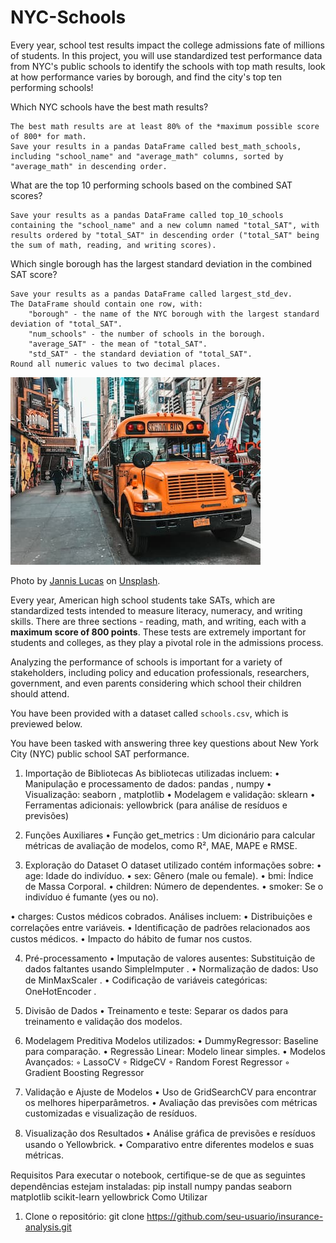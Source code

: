 # NYC-Schools
Every year, school test results impact the college admissions fate of millions of students.  In this project, you will use standardized test performance data from NYC's public schools to identify the schools with top math results, look at how performance varies by borough, and find the city's top ten performing schools!


Which NYC schools have the best math results?

    The best math results are at least 80% of the *maximum possible score of 800* for math.
    Save your results in a pandas DataFrame called best_math_schools, including "school_name" and "average_math" columns, sorted by "average_math" in descending order.

What are the top 10 performing schools based on the combined SAT scores?

    Save your results as a pandas DataFrame called top_10_schools containing the "school_name" and a new column named "total_SAT", with results ordered by "total_SAT" in descending order ("total_SAT" being the sum of math, reading, and writing scores).

Which single borough has the largest standard deviation in the combined SAT score?

    Save your results as a pandas DataFrame called largest_std_dev.
    The DataFrame should contain one row, with:
        "borough" - the name of the NYC borough with the largest standard deviation of "total_SAT".
        "num_schools" - the number of schools in the borough.
        "average_SAT" - the mean of "total_SAT".
        "std_SAT" - the standard deviation of "total_SAT".
    Round all numeric values to two decimal places.


![New York City schoolbus](schoolbus.jpg)

Photo by [Jannis Lucas](https://unsplash.com/@jannis_lucas) on [Unsplash](https://unsplash.com).
<br>

Every year, American high school students take SATs, which are standardized tests intended to measure literacy, numeracy, and writing skills. There are three sections - reading, math, and writing, each with a **maximum score of 800 points**. These tests are extremely important for students and colleges, as they play a pivotal role in the admissions process.

Analyzing the performance of schools is important for a variety of stakeholders, including policy and education professionals, researchers, government, and even parents considering which school their children should attend. 

You have been provided with a dataset called `schools.csv`, which is previewed below.

You have been tasked with answering three key questions about New York City (NYC) public school SAT performance.


1. Importação de Bibliotecas
As bibliotecas utilizadas incluem:
• Manipulação e processamento de dados: pandas , numpy
• Visualização: seaborn , matplotlib
• Modelagem e validação: sklearn
• Ferramentas adicionais: yellowbrick (para análise de resíduos e previsões)

2. Funções Auxiliares
• Função get_metrics : Um dicionário para calcular métricas de avaliação de modelos, como R²,
MAE, MAPE e RMSE.

3. Exploração do Dataset
O dataset utilizado contém informações sobre:
• age: Idade do indivíduo.
• sex: Gênero (male ou female).
• bmi: Índice de Massa Corporal.
• children: Número de dependentes.
• smoker: Se o indivíduo é fumante (yes ou no).

• charges: Custos médicos cobrados.
Análises incluem:
• Distribuições e correlações entre variáveis.
• Identiﬁcação de padrões relacionados aos custos médicos.
• Impacto do hábito de fumar nos custos.

4. Pré-processamento
• Imputação de valores ausentes: Substituição de dados faltantes usando SimpleImputer .
• Normalização de dados: Uso de MinMaxScaler .
• Codiﬁcação de variáveis categóricas: OneHotEncoder .

5. Divisão de Dados
• Treinamento e teste: Separar os dados para treinamento e validação dos modelos.

6. Modelagem Preditiva
Modelos utilizados:
• DummyRegressor: Baseline para comparação.
• Regressão Linear: Modelo linear simples.
• Modelos Avançados:
◦ LassoCV
◦ RidgeCV
◦ Random Forest Regressor
◦ Gradient Boosting Regressor

7. Validação e Ajuste de Modelos
• Uso de GridSearchCV para encontrar os melhores hiperparâmetros.
• Avaliação das previsões com métricas customizadas e visualização de resíduos.

8. Visualização dos Resultados
• Análise gráﬁca de previsões e resíduos usando o Yellowbrick.
• Comparativo entre diferentes modelos e suas métricas.

Requisitos
Para executar o notebook, certiﬁque-se de que as seguintes dependências estejam instaladas:
pip install numpy pandas seaborn matplotlib scikit-learn yellowbrick
Como Utilizar
1. Clone o repositório:
git clone https://github.com/seu-usuario/insurance-analysis.git
